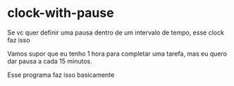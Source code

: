 # clock-with-pause

Se vc quer definir uma pausa dentro de um intervalo de tempo, esse clock faz isso

Vamos supor que eu tenho 1 hora para completar uma tarefa, mas eu quero dar pausa a cada 15 minutos.

Esse programa faz isso basicamente

